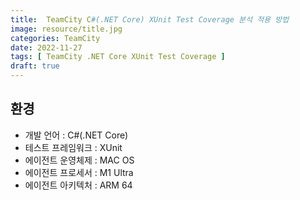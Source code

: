```yaml
---
title:  TeamCity C#(.NET Core) XUnit Test Coverage 분석 적용 방법
image: resource/title.jpg
categories: TeamCity
date: 2022-11-27
tags: [ TeamCity .NET Core XUnit Test Coverage ]
draft: true
---
```


## 환경
- 개발 언어 : C#(.NET Core)
- 테스트 프레임워크 : XUnit
- 에이전트 운영체제 : MAC OS
- 에이전트 프로세서 : M1 Ultra
- 에이전트 아키텍처 : ARM 64



